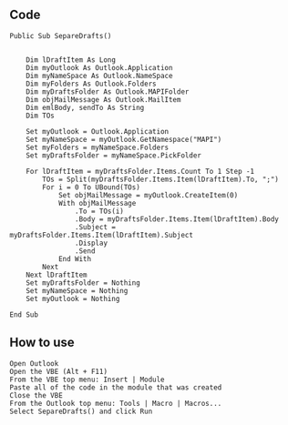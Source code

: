 ## Code
```
Public Sub SepareDrafts() 
     

    Dim lDraftItem As Long 
    Dim myOutlook As Outlook.Application 
    Dim myNameSpace As Outlook.NameSpace 
    Dim myFolders As Outlook.Folders 
    Dim myDraftsFolder As Outlook.MAPIFolder 
    Dim objMailMessage As Outlook.MailItem 
    Dim emlBody, sendTo As String 
    Dim TOs 
     
    Set myOutlook = Outlook.Application 
    Set myNameSpace = myOutlook.GetNamespace("MAPI") 
    Set myFolders = myNameSpace.Folders 
    Set myDraftsFolder = myNameSpace.PickFolder 
     
    For lDraftItem = myDraftsFolder.Items.Count To 1 Step -1 
        TOs = Split(myDraftsFolder.Items.Item(lDraftItem).To, ";") 
        For i = 0 To UBound(TOs) 
            Set objMailMessage = myOutlook.CreateItem(0) 
            With objMailMessage 
                .To = TOs(i) 
                .Body = myDraftsFolder.Items.Item(lDraftItem).Body 
                .Subject = myDraftsFolder.Items.Item(lDraftItem).Subject 
                .Display 
                .Send 
            End With 
        Next 
    Next lDraftItem 
    Set myDraftsFolder = Nothing 
    Set myNameSpace = Nothing 
    Set myOutlook = Nothing 

End Sub
```

 

## How to use
    Open Outlook
    Open the VBE (Alt + F11)
    From the VBE top menu: Insert | Module
    Paste all of the code in the module that was created
    Close the VBE
    From the Outlook top menu: Tools | Macro | Macros...
    Select SepareDrafts() and click Run
